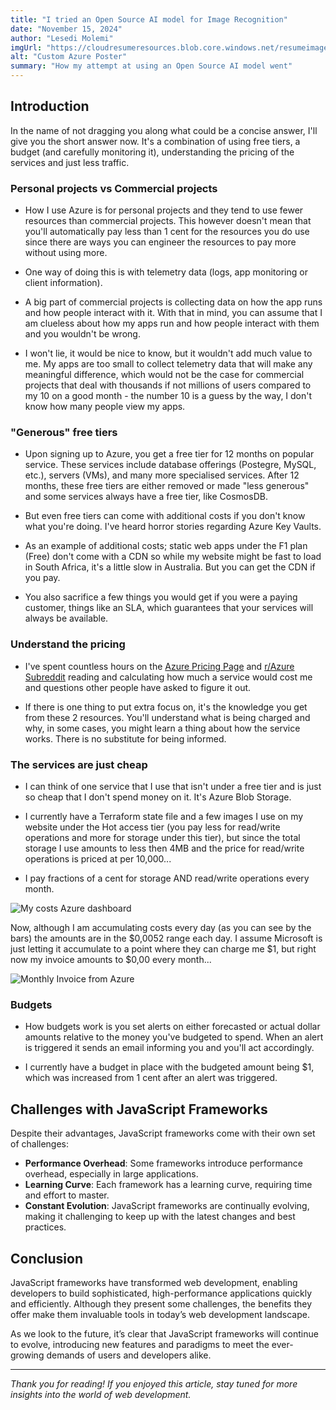 ```yaml
---
title: "I tried an Open Source AI model for Image Recognition"
date: "November 15, 2024"
author: "Lesedi Molemi"
imgUrl: "https://cloudresumeresources.blob.core.windows.net/resumeimages/openai-next-dotnet.png"
alt: "Custom Azure Poster"
summary: "How my attempt at using an Open Source AI model went"
---
```


## Introduction

In the name of not dragging you along what could be a concise answer, I'll give you the short answer now. It's a combination of using free tiers, a budget (and carefully monitoring it), understanding the pricing of the services and just less traffic.

### Personal projects vs Commercial projects

- How I use Azure is for personal projects and they tend to use fewer resources than commercial projects. This however doesn't mean that you'll automatically pay less than 1 cent for the resources you do use since there are ways you can engineer the resources to pay more without using more.

- One way of doing this is with telemetry data (logs, app monitoring or client information).

- A big part of commercial projects is collecting data on how the app runs and how people interact with it. With that in mind, you can assume that I am clueless about how my apps run and how people interact with them and you wouldn't be wrong.

- I won't lie, it would be nice to know, but it wouldn't add much value to me. My apps are too small to collect telemetry data that will make any meaningful difference, which would not be the case for commercial projects that deal with thousands if not millions of users compared to my 10 on a good month - the number 10 is a guess by the way, I don't know how many people view my apps.

### "Generous" free tiers

- Upon signing up to Azure, you get a free tier for 12 months on popular service. These services include database offerings (Postegre, MySQL, etc.), servers (VMs), and many more specialised services. After 12 months, these free tiers are either removed or made "less generous" and some services always have a free tier, like CosmosDB.

- But even free tiers can come with additional costs if you don't know what you're doing. I've heard horror stories regarding Azure Key Vaults.

- As an example of additional costs; static web apps under the F1 plan (Free) don't come with a CDN so while my website might be fast to load in South Africa, it's a little slow in Australia. But you can get the CDN if you pay.

- You also sacrifice a few things you would get if you were a paying customer, things like an SLA, which guarantees that your services will always be available.

### Understand the pricing

- I've spent countless hours on the [Azure Pricing Page](https://azure.microsoft.com/en-us/pricing/) and [r/Azure Subreddit](https://www.reddit.com/r/AZURE/) reading and calculating how much a service would cost me and questions other people have asked to figure it out.

- If there is one thing to put extra focus on, it's the knowledge you get from these 2 resources. You'll understand what is being charged and why, in some cases, you might learn a thing about how the service works. There is no substitute for being informed.

### The services are just cheap

- I can think of one service that I use that isn't under a free tier and is just so cheap that I don't spend money on it. It's Azure Blob Storage.

- I currently have a Terraform state file and a few images I use on my website under the Hot access tier (you pay less for read/write operations and more for storage under this tier), but since the total storage I use amounts to less then 4MB and the price for read/write operations is priced at per 10,000...

- I pay fractions of a cent for storage AND read/write operations every month.

![My costs Azure dashboard](https://media.licdn.com/dms/image/v2/D4D12AQFLHU3Tn1hU9w/article-inline_image-shrink_1500_2232/article-inline_image-shrink_1500_2232/0/1722436660409?e=1742428800&v=beta&t=oG46EqDhyoVeqa9x4H0ir6uHOzIu6adZrGsrbi0nCpA)

Now, although I am accumulating costs every day (as you can see by the bars) the amounts are in the $0,0052 range each day. I assume Microsoft is just letting it accumulate to a point where they can charge me $1, but right now my invoice amounts to $0,00 every month...

![Monthly Invoice from Azure](https://media.licdn.com/dms/image/v2/D4D12AQH-wv6dvSMe4g/article-inline_image-shrink_1500_2232/article-inline_image-shrink_1500_2232/0/1722423885912?e=1742428800&v=beta&t=Dt-uPz6R5LGBl7iAh54P75fW60nzBAaX_TXmXzdDyuY)

### Budgets

- How budgets work is you set alerts on either forecasted or actual dollar amounts relative to the money you've budgeted to spend. When an alert is triggered it sends an email informing you and you'll act accordingly.

- I currently have a budget in place with the budgeted amount being $1, which was increased from 1 cent after an alert was triggered.

## Challenges with JavaScript Frameworks

Despite their advantages, JavaScript frameworks come with their own set of challenges:

- **Performance Overhead**: Some frameworks introduce performance overhead, especially in large applications.
- **Learning Curve**: Each framework has a learning curve, requiring time and effort to master.
- **Constant Evolution**: JavaScript frameworks are continually evolving, making it challenging to keep up with the latest changes and best practices.

## Conclusion

JavaScript frameworks have transformed web development, enabling developers to build sophisticated, high-performance applications quickly and efficiently. Although they present some challenges, the benefits they offer make them invaluable tools in today’s web development landscape.

As we look to the future, it’s clear that JavaScript frameworks will continue to evolve, introducing new features and paradigms to meet the ever-growing demands of users and developers alike.

---

_Thank you for reading! If you enjoyed this article, stay tuned for more insights into the world of web development._
